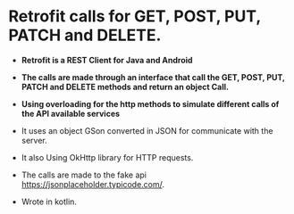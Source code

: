 # **Retrofit calls for GET, POST, PUT, PATCH and DELETE.**

- **Retrofit is a REST Client for Java and Android**

- **The calls are made through an interface that call the GET, POST, PUT, PATCH and DELETE methods and return an object Call<T>.**

- **Using overloading for the http methods to simulate different calls of the API available services**

- It uses an object GSon converted in JSON for communicate with the server. 

- It also Using OkHttp library for HTTP requests.

- The calls are made to the fake api https://jsonplaceholder.typicode.com/.

- Wrote in kotlin.

